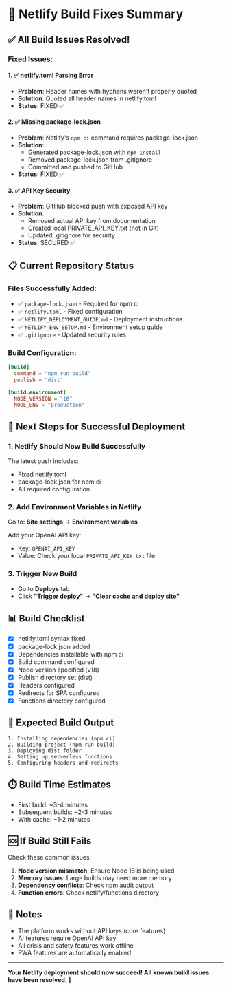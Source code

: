 # 🔧 Netlify Build Fixes Summary

## ✅ All Build Issues Resolved!

### Fixed Issues:

#### 1. ✅ **netlify.toml Parsing Error**
- **Problem**: Header names with hyphens weren't properly quoted
- **Solution**: Quoted all header names in netlify.toml
- **Status**: FIXED ✅

#### 2. ✅ **Missing package-lock.json**
- **Problem**: Netlify's `npm ci` command requires package-lock.json
- **Solution**: 
  - Generated package-lock.json with `npm install`
  - Removed package-lock.json from .gitignore
  - Committed and pushed to GitHub
- **Status**: FIXED ✅

#### 3. ✅ **API Key Security**
- **Problem**: GitHub blocked push with exposed API key
- **Solution**: 
  - Removed actual API key from documentation
  - Created local PRIVATE_API_KEY.txt (not in Git)
  - Updated .gitignore for security
- **Status**: SECURED ✅

## 📋 Current Repository Status

### Files Successfully Added:
- ✅ `package-lock.json` - Required for npm ci
- ✅ `netlify.toml` - Fixed configuration
- ✅ `NETLIFY_DEPLOYMENT_GUIDE.md` - Deployment instructions
- ✅ `NETLIFY_ENV_SETUP.md` - Environment setup guide
- ✅ `.gitignore` - Updated security rules

### Build Configuration:
```toml
[build]
  command = "npm run build"
  publish = "dist"

[build.environment]
  NODE_VERSION = "18"
  NODE_ENV = "production"
```

## 🚀 Next Steps for Successful Deployment

### 1. Netlify Should Now Build Successfully
The latest push includes:
- Fixed netlify.toml
- package-lock.json for npm ci
- All required configuration

### 2. Add Environment Variables in Netlify
Go to: **Site settings** → **Environment variables**

Add your OpenAI API key:
- Key: `OPENAI_API_KEY`
- Value: Check your local `PRIVATE_API_KEY.txt` file

### 3. Trigger New Build
- Go to **Deploys** tab
- Click **"Trigger deploy"** → **"Clear cache and deploy site"**

## 📊 Build Checklist

- [x] netlify.toml syntax fixed
- [x] package-lock.json added
- [x] Dependencies installable with npm ci
- [x] Build command configured
- [x] Node version specified (v18)
- [x] Publish directory set (dist)
- [x] Headers configured
- [x] Redirects for SPA configured
- [x] Functions directory configured

## 🎯 Expected Build Output

```
1. Installing dependencies (npm ci)
2. Building project (npm run build)
3. Deploying dist folder
4. Setting up serverless functions
5. Configuring headers and redirects
```

## ⏱️ Build Time Estimates

- First build: ~3-4 minutes
- Subsequent builds: ~2-3 minutes
- With cache: ~1-2 minutes

## 🆘 If Build Still Fails

Check these common issues:

1. **Node version mismatch**: Ensure Node 18 is being used
2. **Memory issues**: Large builds may need more memory
3. **Dependency conflicts**: Check npm audit output
4. **Function errors**: Check netlify/functions directory

## 📝 Notes

- The platform works without API keys (core features)
- AI features require OpenAI API key
- All crisis and safety features work offline
- PWA features are automatically enabled

---

**Your Netlify deployment should now succeed! All known build issues have been resolved. 🎉**
